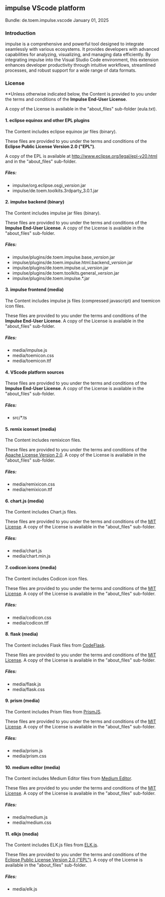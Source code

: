 ## impulse VScode platform

Bundle: de.toem.impulse.vscode 
January 01, 2025

### Introduction

impulse is a comprehensive and powerful tool designed to integrate seamlessly with various ecosystems. It provides developers with advanced capabilities for analyzing, visualizing, and managing data efficiently. By integrating impulse into the Visual Studio Code environment, this extension enhances developer productivity through intuitive workflows, streamlined processes, and robust support for a wide range of data formats.

### License

**Unless otherwise indicated below, the Content is provided to you under the terms and conditions of the **Impulse End-User License**.
    
A copy of the License is available in the "about_files" sub-folder (eula.txt).

#### 1. eclipse equinox and other EPL plugins

The Content includes eclipse equinox jar files (binary).

These files are provided to you under the terms and conditions of the **Eclipse Public License Version 2.0 ("EPL")**. 

A copy of the EPL is available at http://www.eclipse.org/legal/epl-v20.html and in  the "about_files" sub-folder.

##### Files:

* impulse/org.eclipse.osgi_*version*.jar
* impulse/de.toem.toolkits.3rdparty_3.0.1.jar

#### 2. impulse backend (binary)

The Content includes impulse jar files (binary).

These files are provided to you under the terms and conditions of the **Impulse End-User License**. A copy of the License is available in the "about_files" sub-folder.

##### Files:

* impulse/plugins/de.toem.impulse.base_*version*.jar
* impulse/plugins/de.toem.impulse.html.backend_*version*.jar
* impulse/plugins/de.toem.impulse.ui_*version*.jar
* impulse/plugins/de.toem.toolkits.general_*version*.jar
* impulse/plugins/de.toem.impulse.*.jar

#### 3. impulse frontend (media)

The Content includes impulse js files (compressed javascript) and toemicon icon files.

These files are provided to you under the terms and conditions of the **Impulse End-User License**. A copy of the License is available in the "about_files" sub-folder.

##### Files:

* media/impulse.js
* media/toemicon.css
* media/toemicon.ttf

#### 4. VScode platform sources 

These files are provided to you under the terms and conditions of the **Impulse End-User License**. A copy of the License is available in the "about_files" sub-folder.

##### Files:

* src/*.ts

#### 5. remix iconset (media)

The Content includes remixicon files.

These files are provided to you under the terms and conditions of the [Apache License Version 2.0](https://www.apache.org/licenses/LICENSE-2.0). A copy of the License is available in the "about_files" sub-folder.

##### Files:

* media/remixicon.css
* media/remixicon.ttf

#### 6. chart.js (media)

The Content includes Chart.js files.

These files are provided to you under the terms and conditions of the [MIT License](https://opensource.org/licenses/MIT). A copy of the License is available in the "about_files" sub-folder.

##### Files:

* media/chart.js
* media/chart.min.js

#### 7. codicon icons (media)

The Content includes Codicon icon files.

These files are provided to you under the terms and conditions of the [MIT License](https://opensource.org/licenses/MIT). A copy of the License is available in the "about_files" sub-folder.

##### Files:

* media/codicon.css
* media/codicon.ttf

#### 8. flask (media)

The Content includes Flask files from [CodeFlask](https://github.com/kazzkiq/CodeFlask).

These files are provided to you under the terms and conditions of the [MIT License](https://opensource.org/licenses/MIT). A copy of the License is available in the "about_files" sub-folder.

##### Files:

* media/flask.js
* media/flask.css

#### 9. prism (media)

The Content includes Prism files from [PrismJS](https://github.com/PrismJS/prism).

These files are provided to you under the terms and conditions of the [MIT License](https://opensource.org/licenses/MIT). A copy of the License is available in the "about_files" sub-folder.

##### Files:

* media/prism.js
* media/prism.css

#### 10. medium editor (media)

The Content includes Medium Editor files from [Medium Editor](https://github.com/yabwe/medium-editor).

These files are provided to you under the terms and conditions of the [MIT License](https://opensource.org/licenses/MIT). A copy of the License is available in the "about_files" sub-folder.

##### Files:

* media/medium.js
* media/medium.css

#### 11. elkjs (media)

The Content includes ELK.js files from [ELK.js](https://github.com/kieler/elkjs).

These files are provided to you under the terms and conditions of the [Eclipse Public License Version 2.0 ("EPL")](https://www.eclipse.org/legal/epl-v20.html). A copy of the License is available in the "about_files" sub-folder.

##### Files:

* media/elk.js